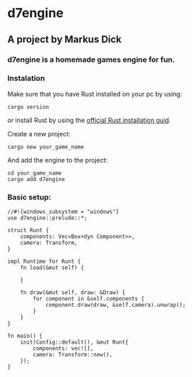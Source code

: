 # d7engine
## A project by Markus Dick
### d7engine is a homemade games engine for fun.

### Instalation

Make sure that you have Rust installed on your pc by using:

```
cargo version
```

or install Rust by using the [official Rust installation guid](https://www.rust-lang.org/tools/install).

Create a new project:

```
cargo new your_game_name
```

And add the engine to the project:

```
cd your_game_name
cargo add d7engine
```

### Basic setup:

```
//#![windows_subsystem = "windows"]
use d7engine::prelude::*;

struct Runt {
    components: Vec<Box<dyn Component>>,
    camera: Transform,
}

impl Runtime for Runt {
    fn load(&mut self) {
        
    }

    fn draw(&mut self, draw: &Draw) {
        for component in &self.components {
            component.draw(draw, &self.camera).unwrap();
        }
    }
}

fn main() {
    init(Config::default(), &mut Runt{
        components: vec![],
        camera: Transform::new(),
    });
}
```
